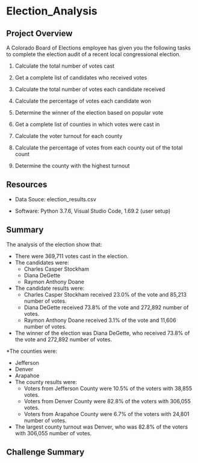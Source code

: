 # Election_Analysis

## Project Overview

A Colorado Board of Elections employee has given you the following tasks to complete the election audit of a recent local congressional election. 

1. Calculate the total number of votes cast
2. Get a complete list of candidates who received votes
3. Calculate the total number of votes each candidate received
4. Calculate the percentage of votes each candidate won
5. Determine the winner of the election based on popular vote

6. Get a complete list of counties in which votes were cast in
7. Calculate the voter turnout for each county
8. Calculate the percentage of votes from each county out of the total count
9. Determine the county with the highest turnout 

## Resources

* Data Souce: election_results.csv

* Software: Python 3.7.6, Visual Studio Code, 1.69.2 (user setup)

## Summary 
The analysis of the election show that:
* There were 369,711 votes cast in the election. 
* The candidates were:
  * Charles Casper Stockham
  * Diana DeGette
  * Raymon Anthony Doane
* The candidate results were:
  * Charles Casper Stockham received 23.0% of the vote and 85,213 number of votes. 
  * Diana DeGette received 73.8% of the vote and 272,892 number of votes. 
  * Raymon Anthony Doane received 3.1% of the vote and 11,606 number of votes. 
* The winner of the election was Diana DeGette, who received 73.8% of the vote and 272,892 number of votes. 

*The counties were:
  * Jefferson
  * Denver
  * Arapahoe
* The county results were:
  * Voters from Jefferson County were 10.5% of the voters with 38,855 votes.
  * Voters from Denver County were 82.8% of the voters with 306,055 votes.
  * Voters from Arapahoe County were 6.7% of the voters with 24,801 number of votes.
* The largest county turnout was Denver, who was 82.8% of the voters with 306,055 number of votes.

## Challenge Summary
